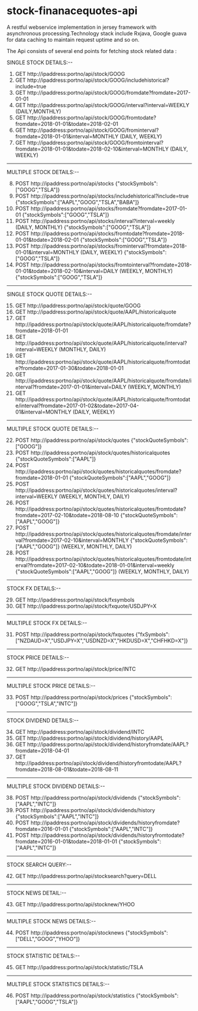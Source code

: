 # stock-finanacequotes-api
A restful webservice implementation in jersey framework with asynchronous processing.Technology stack include Rxjava, Google guava for  data caching to maintain request uptime and so on.  

The Api consists of several end points for fetching stock related data : 

SINGLE  STOCK DETAILS:--

1.	GET     http://ipaddress:portno/api/stock/GOOG   
2.	GET     http://ipaddress:portno/api/stock/GOOG/includehistorical?include=true
3.	GET     http://ipaddress:portno/api/stock/GOOG/fromdate?fromdate=2017-01-01
4.	GET     http://ipaddress:portno/api/stock/GOOG/interval?interval=WEEKLY (DAILY,MONTHLY)
5.	GET     http://ipaddress:portno/api/stock/GOOG/fromtodate?fromdate=2018-01-01&todate=2018-02-01
6.	GET     http://ipaddress:portno/api/stock/GOOG/frominterval?fromdate=2018-01-01&interval=MONTHLY  (DAILY, WEEKLY)
7.	GET     http://ipaddress:portno/api/stock/GOOG/fromtointerval?fromdate=2018-01-01&todate=2018-02-10&interval=MONTHLY (DAILY, WEEKLY)
-----------------------------------------------------------------------------------------------------------------------------------------------------------------------

MULTIPLE  STOCK DETAILS:--

8.	POST   http://ipaddress:portno/api/stocks   {"stockSymbols":["GOOG","TSLA"]}
9.	POST   http://ipaddress:portno/api/stocks/includehistorical?include=true  {"stockSymbols":["AAPL","GOOG","TSLA","BABA"]}
10.	POST   http://ipaddress:portno/api/stocks/fromdate?fromdate=2017-01-01    {"stockSymbols":["GOOG","TSLA"]}
11.	POST   http://ipaddress:portno/api/stocks/interval?interval=weekly  (DAILY, MONTHLY) {"stockSymbols":["GOOG","TSLA"]}
12.	POST   http://ipaddress:portno/api/stocks/fromtodate?fromdate=2018-01-01&todate=2018-02-01  {"stockSymbols":["GOOG","TSLA"]}
13.	POST   http://ipaddress:portno/api/stocks/frominterval?fromdate=2018-01-01&interval=MONTHLY (DAILY, WEEKLY)  {"stockSymbols":["GOOG","TSLA"]}
14.	POST   http://ipaddress:portno/api/stocks/fromtointerval?fromdate=2018-01-01&todate=2018-02-10&interval=DAILY  (WEEKLY, MONTHLY) {"stockSymbols":["GOOG","TSLA"]}
-----------------------------------------------------------------------------------------------------------------------------------------------------------------------

SINGLE  STOCK QUOTE DETAILS:--

15.	GET   http://ipaddress:portno/api/stock/quote/GOOG
16.	GET   http://ipaddress:portno/api/stock/quote/AAPL/historicalquote
17.	GET   http://ipaddress:portno/api/stock/quote/AAPL/historicalquote/fromdate?fromdate=2018-01-01
18.	GET   http://ipaddress:portno/api/stock/quote/AAPL/historicalquote/interval?interval=WEEKLY   (MONTHLY, DAILY)
19.	GET   http://ipaddress:portno/api/stock/quote/AAPL/historicalquote/fromtodate?fromdate=2017-01-30&todate=2018-01-01
20.	GET   http://ipaddress:portno/api/stock/quote/AAPL/historicalquote/fromdate/interval?fromdate=2017-01-01&interval=DAILY  (WEEKLY, MONTHLY)
21.	GET   http://ipaddress:portno/api/stock/quote/AAPL/historicalquote/fromtodate/interval?fromdate=2017-01-02&todate=2017-04-01&interval=MONTHLY (DAILY, WEEKLY)
-----------------------------------------------------------------------------------------------------------------------------------------------------------------------

MULTIPLE STOCK QUOTE DETAILS:--

22.	POST  http://ipaddress:portno/api/stock/quotes  {"stockQuoteSymbols":["GOOG"]}
23.	POST  http://ipaddress:portno/api/stock/quotes/historicalquotes {"stockQuoteSymbols":["AAPL"]}
24.	POST  http://ipaddress:portno/api/stock/quotes/historicalquotes/fromdate?fromdate=2018-01-01   {"stockQuoteSymbols":["AAPL","GOOG"]}
25.	POST  http://ipaddress:portno/api/stock/quotes/historicalquotes/interval?interval=WEEKLY  (WEEKLY, MONTHLY, DAILY)
26.	POST  http://ipaddress:portno/api/stock/quotes/historicalquotes/fromtodate?fromdate=2017-02-10&todate=2018-08-10  {"stockQuoteSymbols":["AAPL","GOOG"]}
27.	POST  http://ipaddress:portno/api/stock/quotes/historicalquotes/fromdate/interval?fromdate=2017-02-10&interval=MONTHLY  {"stockQuoteSymbols":["AAPL","GOOG"]} (WEEKLY, MONTHLY, DAILY)
28.	POST  http://ipaddress:portno/api/stock/quotes/historicalquotes/fromtodate/interval?fromdate=2017-02-10&todate=2018-01-01&interval=weekly  {"stockQuoteSymbols":["AAPL","GOOG"]}  (WEEKLY, MONTHLY, DAILY)
----------------------------------------------------------------------------------------------------------------------------------------------------------------------------------------------------------------

STOCK FX DETAILS:--

29.	GET   http://ipaddress:portno/api/stock/fxsymbols
30.	GET   http://ipaddress:portno/api/stock/fxquote/USDJPY=X
----------------------------------------------------------------------------------------------------------------------------------------

MULTIPLE STOCK FX DETAILS:--

31.	POST  http://ipaddress:portno/api/stock/fxquotes   {"fxSymbols":["NZDAUD=X","USDJPY=X","USDNZD=X","HKDUSD=X","CHFHKD=X"]}
----------------------------------------------------------------------------------------------------------------------------------------

STOCK PRICE DETAILS:--

32.	GET   http://ipaddress:portno/api/stock/price/INTC
----------------------------------------------------------------------------------------------------------------------------------------

MULTIPLE STOCK PRICE DETAILS:--

33.	POST http://ipaddress:portno/api/stock/prices  {"stockSymbols":["GOOG","TSLA","INTC"]}
----------------------------------------------------------------------------------------------------------------------------------------

STOCK DIVIDEND DETAILS:--

34.	GET  http://ipaddress:portno/api/stock/dividend/INTC
35.	GET  http://ipaddress:portno/api/stock/dividend/history/AAPL
36.	GET  http://ipaddress:portno/api/stock/dividend/historyfromdate/AAPL?fromdate=2018-04-01
37.	GET  http://ipaddress:portno/api/stock/dividend/historyfromtodate/AAPL?fromdate=2018-08-01&todate=2018-08-11
----------------------------------------------------------------------------------------------------------------------------------------

MULTIPLE STOCK DIVIDEND DETAILS:--

38.	POST  http://ipaddress:portno/api/stock/dividends  {"stockSymbols":["AAPL","INTC"]}
39.	POST  http://ipaddress:portno/api/stock/dividends/history  {"stockSymbols":["AAPL","INTC"]}
40.	POST  http://ipaddress:portno/api/stock/dividends/historyfromdate?fromdate=2016-01-01  {"stockSymbols":["AAPL","INTC"]}
41.	POST  http://ipaddress:portno/api/stock/dividends/historyfromtodate?fromdate=2016-01-01&todate=2018-01-01   {"stockSymbols":["AAPL","INTC"]}
---------------------------------------------------------------------------------------------------------------------------------------------------

STOCK SEARCH QUERY:--

42.	GET  http://ipaddress:portno/api/stocksearch?query=DELL
---------------------------------------------------------------------------------------------------------------------------------------------------

STOCK NEWS DETAIL:--

43.	GET http://ipaddress:portno/api/stocknew/YHOO
---------------------------------------------------------------------------------------------------------------------------------------------------

MULTIPLE STOCK NEWS DETAILS:--

44.	POST http://ipaddress:portno/api/stocknews  {"stockSymbols":["DELL","GOOG","YHOO"]}
---------------------------------------------------------------------------------------------------------------------------------------------------

STOCK STATISTIC DETAILS:--

45.	GET  http://ipaddress:portno/api/stock/statistic/TSLA
---------------------------------------------------------------------------------------------------------------------------------------------------

MULTIPLE STOCK STATISTICS DETAILS:--

46.	POST  http://ipaddress:portno/api/stock/statistics  {"stockSymbols":["AAPL","GOOG","TSLA"]}


